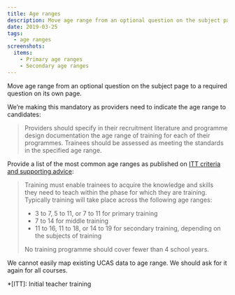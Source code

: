 ```yaml
---
title: Age ranges
description: Move age range from an optional question on the subject page to a required question on its own page
date: 2019-03-25
tags:
  - age ranges
screenshots:
  items:
    - Primary age ranges
    - Secondary age ranges
---
```


Move age range from an optional question on the subject page to a required question on its own page.

We’re making this mandatory as providers need to indicate the age range to candidates:

> Providers should specify in their recruitment literature and programme design documentation the age range of training for each of their programmes. Trainees should be assessed as meeting the standards in the specified age range.

Provide a list of the most common age ranges as published on [ITT criteria and supporting advice](https://www.gov.uk/government/publications/initial-teacher-training-criteria/initial-teacher-training-itt-criteria-and-supporting-advice#c22-age-ranges):

> Training must enable trainees to acquire the knowledge and skills they need to teach within the phase for which they are training. Typically training will take place across the following age ranges:
>
> * 3 to 7, 5 to 11, or 7 to 11 for primary training
> * 7 to 14 for middle training
> * 11 to 16, 11 to 18, or 14 to 19 for secondary training, depending on the subjects of training
>
> No training programme should cover fewer than 4 school years.

We cannot easily map existing UCAS data to age range. We should ask for it again for all courses.

*[ITT]: Initial teacher training
